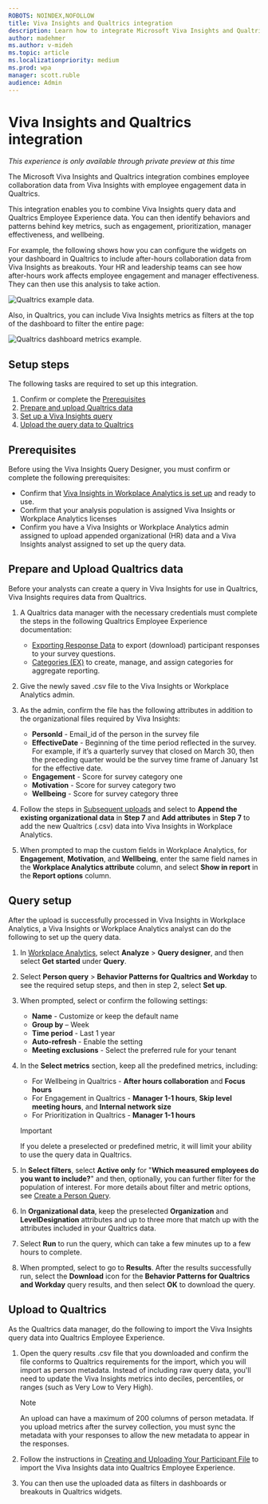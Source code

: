 ```yaml
---
ROBOTS: NOINDEX,NOFOLLOW
title: Viva Insights and Qualtrics integration
description: Learn how to integrate Microsoft Viva Insights and Qualtrics Prism Analytics data for more advanced analysis
author: madehmer
ms.author: v-mideh
ms.topic: article
ms.localizationpriority: medium 
ms.prod: wpa
manager: scott.ruble
audience: Admin
---
```


# Viva Insights and Qualtrics integration

*This experience is only available through private preview at this time*

The Microsoft Viva Insights and Qualtrics integration combines employee collaboration data from Viva Insights with employee engagement data in Qualtrics.

This integration enables you to combine Viva Insights query data and Qualtrics Employee Experience data. You can then identify behaviors and patterns behind key metrics, such as engagement, prioritization, manager effectiveness, and wellbeing.

For example, the following shows how you can configure the widgets on your dashboard in Qualtrics to include after-hours collaboration data from Viva Insights as breakouts. Your HR and leadership teams can see how after-hours work affects employee engagement and manager effectiveness. They can then use this analysis to take action.

![Qualtrics example data.](../images/wpa/use/qualtrics-example.png)

Also, in Qualtrics, you can include Viva Insights metrics as filters at the top of the dashboard to filter the entire page:

![Qualtrics dashboard metrics example.](../images/wpa/use/qualtrics-example-2.png)

## Setup steps

The following tasks are required to set up this integration.

1. Confirm or complete the [Prerequisites](#prerequisites)
2. [Prepare and upload Qualtrics data](#prepare-and-upload-qualtrics-data)
3. [Set up a Viva Insights query](#query-setup)
4. [Upload the query data to Qualtrics](#upload-to-qualtrics)

## Prerequisites

Before using the Viva Insights Query Designer, you must confirm or complete the following prerequisites:

* Confirm that [Viva Insights in Workplace Analytics is set up](../setup/set-up-workplace-analytics.md) and ready to use.
* Confirm that your analysis population is assigned Viva Insights or Workplace Analytics licenses
* Confirm you have a Viva Insights or Workplace Analytics admin assigned to upload appended organizational (HR) data and a Viva Insights analyst assigned to set up the query data.

## Prepare and Upload Qualtrics data

Before your analysts can create a query in Viva Insights for use in Qualtrics, Viva Insights requires data from Qualtrics.

1. A Qualtrics data manager with the necessary credentials must complete the steps in the following Qualtrics Employee Experience documentation:

   * [Exporting Response Data](https://www.qualtrics.com/support/survey-platform/data-and-analysis-module/data/download-data/export-data-overview/) to export (download) participant responses to your survey questions.
   * [Categories (EX)](https://www.qualtrics.com/support/employee-experience/creating-ee-project/dashboards-tab/dashboard-management/dashboard-settings/categories-ee/) to create, manage, and assign categories for aggregate reporting.
2. Give the newly saved .csv file to the Viva Insights or Workplace Analytics admin. 
3. As the admin, confirm the file has the following attributes in addition to the organizational files required by Viva Insights:

   * **PersonId** - Email_id of the person in the survey file
   * **EffectiveDate** - Beginning of the time period reflected in the survey. For example, if it’s a quarterly survey that closed on March 30, then the preceding quarter would be the survey time frame of January 1st for the effective date.
   * **Engagement** - Score for survey category one
   * **Motivation** - Score for survey category two
   * **Wellbeing** - Score for survey category three

4. Follow the steps in [Subsequent uploads](../setup/upload-organizational-data.md#file-upload) and select to **Append the existing organizational data** in **Step 7** and **Add attributes** in **Step 7** to add the new Qualtrics (.csv) data into Viva Insights in Workplace Analytics. 
5. When prompted to map the custom fields in Workplace Analytics, for **Engagement**, **Motivation**, and **Wellbeing**, enter the same field names in the **Workplace Analytics attribute** column, and select **Show in report** in the **Report options** column.

## Query setup

After the upload is successfully processed in Viva Insights in Workplace Analytics, a Viva Insights or Workplace Analytics analyst can do the following to set up the query data.

1. In [Workplace Analytics](https://workplaceanalytics.office.com/), select **Analyze** > **Query designer**, and then select **Get started** under **Query**.
2. Select **Person query** > **Behavior Patterns for Qualtrics and Workday** to see the required setup steps, and then in step 2, select **Set up**.
3. When prompted, select or confirm the following settings:

   * **Name** - Customize or keep the default name
   * **Group by** – Week
   * **Time period** - Last 1 year
   * **Auto-refresh** - Enable the setting
   * **Meeting exclusions** - Select the preferred rule for your tenant

4. In the **Select metrics** section, keep all the predefined metrics, including:

   * For Wellbeing in Qualtrics - **After hours collaboration** and **Focus hours**
   * For Engagement in Qualtrics - **Manager 1-1 hours**, **Skip level meeting hours**, and **Internal network size**
   * For Prioritization in Qualtrics - **Manager 1-1 hours**

   >[!Important]
   >If you delete a preselected or predefined metric, it will limit your ability to use the query data in Qualtrics.

5. In **Select filters**, select **Active only** for "**Which measured employees do you want to include?**" and then, optionally, you can further filter for the population of interest. For more details about filter and metric options, see [Create a Person Query](../tutorials/person-queries.md).
6. In **Organizational data**, keep the preselected **Organization** and **LevelDesignation** attributes and up to three more that match up with the attributes included in your Qualtrics data.
7. Select **Run** to run the query, which can take a few minutes up to a few hours to complete.
8. When prompted, select to go to **Results**. After the results successfully run, select the **Download** icon for the **Behavior Patterns for Qualtrics and Workday** query results, and then select **OK** to download the query.

## Upload to Qualtrics

As the Qualtrics data manager, do the following to import the Viva Insights query data into Qualtrics Employee Experience.

1. Open the query results .csv file that you downloaded and confirm the file conforms to Qualtrics requirements for the import, which you will import as person metadata. Instead of including raw query data, you'll need to update the Viva Insights metrics into deciles, percentiles, or ranges (such as Very Low to Very High).

   >[!Note]
   >An upload can have a maximum of 200 columns of person metadata. If you upload metrics after the survey collection, you must sync the metadata with your responses to allow the new metadata to appear in the responses.

2. Follow the instructions in [Creating and Uploading Your Participant File](https://www.qualtrics.com/support/employee-experience/getting-started-employee-experience/employee-engagement-onboarding/step-3-configuring-project-participants-distributing-project/#CreatingUploadingParticipants) to import the Viva Insights data into Qualtrics Employee Experience.
3. You can then use the uploaded data as filters in dashboards or breakouts in Qualtrics widgets.
